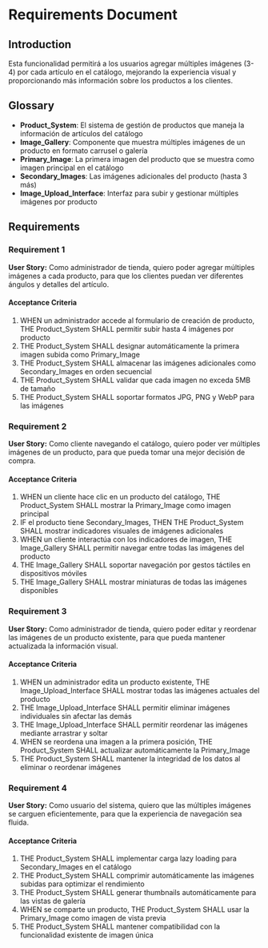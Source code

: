 # Requirements Document

## Introduction

Esta funcionalidad permitirá a los usuarios agregar múltiples imágenes (3-4) por cada artículo en el catálogo, mejorando la experiencia visual y proporcionando más información sobre los productos a los clientes.

## Glossary

- **Product_System**: El sistema de gestión de productos que maneja la información de artículos del catálogo
- **Image_Gallery**: Componente que muestra múltiples imágenes de un producto en formato carrusel o galería
- **Primary_Image**: La primera imagen del producto que se muestra como imagen principal en el catálogo
- **Secondary_Images**: Las imágenes adicionales del producto (hasta 3 más)
- **Image_Upload_Interface**: Interfaz para subir y gestionar múltiples imágenes por producto

## Requirements

### Requirement 1

**User Story:** Como administrador de tienda, quiero poder agregar múltiples imágenes a cada producto, para que los clientes puedan ver diferentes ángulos y detalles del artículo.

#### Acceptance Criteria

1. WHEN un administrador accede al formulario de creación de producto, THE Product_System SHALL permitir subir hasta 4 imágenes por producto
2. THE Product_System SHALL designar automáticamente la primera imagen subida como Primary_Image
3. THE Product_System SHALL almacenar las imágenes adicionales como Secondary_Images en orden secuencial
4. THE Product_System SHALL validar que cada imagen no exceda 5MB de tamaño
5. THE Product_System SHALL soportar formatos JPG, PNG y WebP para las imágenes

### Requirement 2

**User Story:** Como cliente navegando el catálogo, quiero poder ver múltiples imágenes de un producto, para que pueda tomar una mejor decisión de compra.

#### Acceptance Criteria

1. WHEN un cliente hace clic en un producto del catálogo, THE Product_System SHALL mostrar la Primary_Image como imagen principal
2. IF el producto tiene Secondary_Images, THEN THE Product_System SHALL mostrar indicadores visuales de imágenes adicionales
3. WHEN un cliente interactúa con los indicadores de imagen, THE Image_Gallery SHALL permitir navegar entre todas las imágenes del producto
4. THE Image_Gallery SHALL soportar navegación por gestos táctiles en dispositivos móviles
5. THE Image_Gallery SHALL mostrar miniaturas de todas las imágenes disponibles

### Requirement 3

**User Story:** Como administrador de tienda, quiero poder editar y reordenar las imágenes de un producto existente, para que pueda mantener actualizada la información visual.

#### Acceptance Criteria

1. WHEN un administrador edita un producto existente, THE Image_Upload_Interface SHALL mostrar todas las imágenes actuales del producto
2. THE Image_Upload_Interface SHALL permitir eliminar imágenes individuales sin afectar las demás
3. THE Image_Upload_Interface SHALL permitir reordenar las imágenes mediante arrastrar y soltar
4. WHEN se reordena una imagen a la primera posición, THE Product_System SHALL actualizar automáticamente la Primary_Image
5. THE Product_System SHALL mantener la integridad de los datos al eliminar o reordenar imágenes

### Requirement 4

**User Story:** Como usuario del sistema, quiero que las múltiples imágenes se carguen eficientemente, para que la experiencia de navegación sea fluida.

#### Acceptance Criteria

1. THE Product_System SHALL implementar carga lazy loading para Secondary_Images en el catálogo
2. THE Product_System SHALL comprimir automáticamente las imágenes subidas para optimizar el rendimiento
3. THE Product_System SHALL generar thumbnails automáticamente para las vistas de galería
4. WHEN se comparte un producto, THE Product_System SHALL usar la Primary_Image como imagen de vista previa
5. THE Product_System SHALL mantener compatibilidad con la funcionalidad existente de imagen única